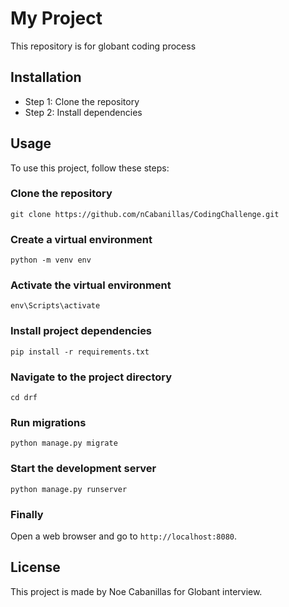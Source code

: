 # My Project

This repository is for globant coding process 

## Installation

- Step 1: Clone the repository
- Step 2: Install dependencies

## Usage

To use this project, follow these steps:

### Clone the repository
`git clone https://github.com/nCabanillas/CodingChallenge.git`

### Create a virtual environment
```python -m venv env```

### Activate the virtual environment
`env\Scripts\activate`

### Install project dependencies
```pip install -r requirements.txt```

### Navigate to the project directory
`cd drf`

### Run migrations
`python manage.py migrate`

### Start the development server
`python manage.py runserver`

### Finally
Open a web browser and go to `http://localhost:8080`.

## License

This project is made by Noe Cabanillas for Globant interview.
